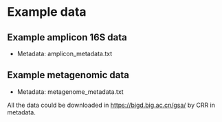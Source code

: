 # Example data

## Example amplicon 16S data

- Metadata: amplicon_metadata.txt

## Example metagenomic data

- Metadata: metagenome_metadata.txt

All the data could be downloaded in https://bigd.big.ac.cn/gsa/ by CRR in metadata.